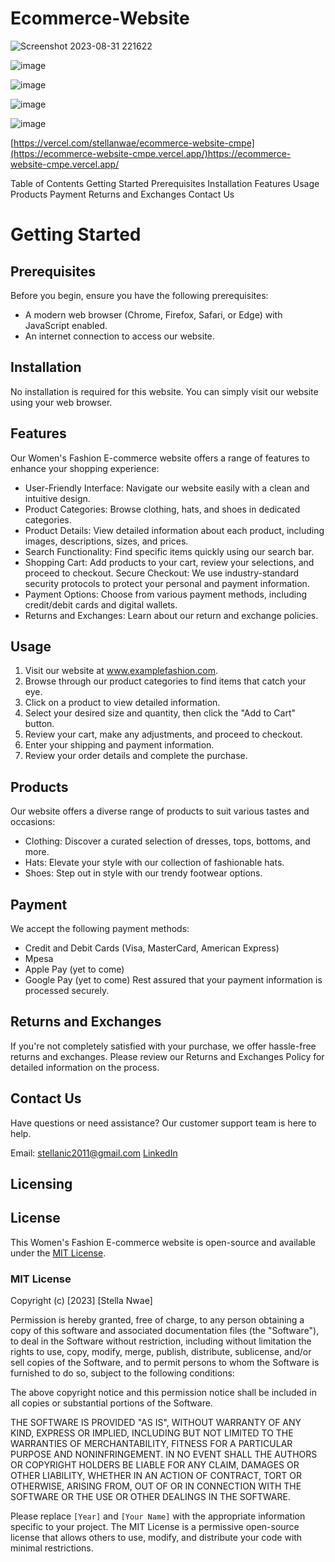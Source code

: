 # Ecommerce-Website

![Screenshot 2023-08-31 221622](https://github.com/Stellanwae/Ecommerce-Website/assets/99267699/9220bee9-a591-4c24-bf85-9e8bdf874b3a)

![image](https://github.com/Stellanwae/Ecommerce-Website/assets/99267699/c462596b-dafc-48b5-98b1-b787f7bb425e)

![image](https://github.com/Stellanwae/Ecommerce-Website/assets/99267699/2e5e8c3b-56e0-4ca7-a46e-f3170dec2302)

![image](https://github.com/Stellanwae/Ecommerce-Website/assets/99267699/d0676b64-2f6b-4a93-8f38-bc7f1fc24903)

![image](https://github.com/Stellanwae/Ecommerce-Website/assets/99267699/3ceedd42-28d0-415d-853b-b630214fd8fe)


[https://vercel.com/stellanwae/ecommerce-website-cmpe](https://ecommerce-website-cmpe.vercel.app/)https://ecommerce-website-cmpe.vercel.app/

Table of Contents
Getting Started
Prerequisites
Installation
Features
Usage
Products
Payment
Returns and Exchanges
Contact Us

# Getting Started
## Prerequisites
Before you begin, ensure you have the following prerequisites:

- A modern web browser (Chrome, Firefox, Safari, or Edge) with JavaScript enabled.
- An internet connection to access our website.
## Installation
No installation is required for this website. You can simply visit our website using your web browser.

## Features
Our Women's Fashion E-commerce website offers a range of features to enhance your shopping experience:

* User-Friendly Interface: Navigate our website easily with a clean and intuitive design.
* Product Categories: Browse clothing, hats, and shoes in dedicated categories.
* Product Details: View detailed information about each product, including images, descriptions, sizes, and prices.
* Search Functionality: Find specific items quickly using our search bar.
* Shopping Cart: Add products to your cart, review your selections, and proceed to checkout.
Secure Checkout: We use industry-standard security protocols to protect your personal and payment information.
* Payment Options: Choose from various payment methods, including credit/debit cards and digital wallets.
* Returns and Exchanges: Learn about our return and exchange policies.
## Usage
1. Visit our website at www.examplefashion.com.
2. Browse through our product categories to find items that catch your eye.
3. Click on a product to view detailed information.
4. Select your desired size and quantity, then click the "Add to Cart" button.
5. Review your cart, make any adjustments, and proceed to checkout.
6. Enter your shipping and payment information.
7. Review your order details and complete the purchase.
## Products
Our website offers a diverse range of products to suit various tastes and occasions:

* Clothing: Discover a curated selection of dresses, tops, bottoms, and more.
* Hats: Elevate your style with our collection of fashionable hats.
* Shoes: Step out in style with our trendy footwear options.
## Payment
We accept the following payment methods:

- Credit and Debit Cards (Visa, MasterCard, American Express)
- Mpesa
- Apple Pay (yet to come)
- Google Pay (yet to come)
Rest assured that your payment information is processed securely.


## Returns and Exchanges
If you're not completely satisfied with your purchase, we offer hassle-free returns and exchanges. Please review our Returns and Exchanges Policy for detailed information on the process.

## Contact Us
Have questions or need assistance? Our customer support team is here to help.

Email: stellanic2011@gmail.com
[LinkedIn](https://www.linkedin.com/in/stella-nicole-3b624814b/)

## Licensing

## License

This Women's Fashion E-commerce website is open-source and available under the [MIT License](LICENSE).

### MIT License

Copyright (c) [2023] [Stella Nwae]

Permission is hereby granted, free of charge, to any person obtaining a copy
of this software and associated documentation files (the "Software"), to deal
in the Software without restriction, including without limitation the rights
to use, copy, modify, merge, publish, distribute, sublicense, and/or sell
copies of the Software, and to permit persons to whom the Software is
furnished to do so, subject to the following conditions:

The above copyright notice and this permission notice shall be included in all
copies or substantial portions of the Software.

THE SOFTWARE IS PROVIDED "AS IS", WITHOUT WARRANTY OF ANY KIND, EXPRESS OR
IMPLIED, INCLUDING BUT NOT LIMITED TO THE WARRANTIES OF MERCHANTABILITY,
FITNESS FOR A PARTICULAR PURPOSE AND NONINFRINGEMENT. IN NO EVENT SHALL THE
AUTHORS OR COPYRIGHT HOLDERS BE LIABLE FOR ANY CLAIM, DAMAGES OR OTHER
LIABILITY, WHETHER IN AN ACTION OF CONTRACT, TORT OR OTHERWISE, ARISING FROM,
OUT OF OR IN CONNECTION WITH THE SOFTWARE OR THE USE OR OTHER DEALINGS IN THE
SOFTWARE.


Please replace `[Year]` and `[Your Name]` with the appropriate information specific to your project. The MIT License is a permissive open-source license that allows others to use, modify, and distribute your code with minimal restrictions.

